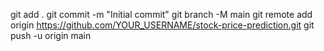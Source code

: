 git add .
git commit -m "Initial commit"
git branch -M main
git remote add origin https://github.com/YOUR_USERNAME/stock-price-prediction.git
git push -u origin main
